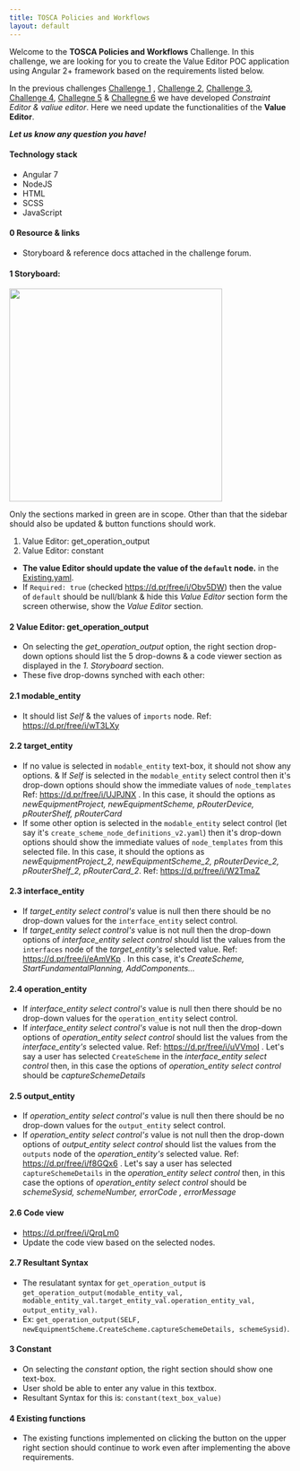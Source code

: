 ```yaml
---
title: TOSCA Policies and Workflows
layout: default
---
```


Welcome to the **TOSCA Policies and Workflows** Challenge. In this challenge, we are looking for you to create the Value Editor POC application using Angular 2+ framework based on the requirements listed below.

In the previous challenges [Challenge 1](https://www.topcoder.com/challenges/30094218/?type=develop) , [Challenge 2](https://www.topcoder.com/challenges/30095098/?type=develop), [Challenge 3](https://www.topcoder.com/challenges/30095348/?type=develop), [Challenge 4](https://apps.topcoder.com/forums/?module=Category&categoryID=72027), [Challegne 5](https://www.topcoder.com/challenges/30095768/?type=develop) & [Challegne 6](https://www.topcoder.com/challenges/30095984/?type=develop) we have developed *Constraint Editor & valiue editor*. Here we need update the functionalities of the **Value Editor**.

_**Let us know any question you have!**_

#### Technology stack
* Angular 7
* NodeJS
* HTML
* SCSS
* JavaScript
 
#### 0 Resource & links  
* Storyboard & reference docs attached in the challenge forum.

#### 1 Storyboard:  
<img src="https://cdn-std.dprcdn.net/files/acc_652531/hgbVQq" height="380" alt="" /> 

Only the sections marked in green are in scope. Other than that the sidebar should also be updated & button functions should work.
1. Value Editor: get_operation_output
1. Value Editor: constant

* **The value Editor should update the value of the `default` node.** in the  [Existing.yaml](https://gitlab.com/tosca-open/poc-blueprint/blob/dev/src/assets/yaml/Existing.yaml#L25).
* If  `Required: true` (checked https://d.pr/free/i/Obv5DW) then the value of `default` should be null/blank & hide this *Value Editor* section form the screen otherwise, show the *Value Editor* section.
  
#### 2 Value Editor: get_operation_output
* On selecting the *get_operation_output* option, the right section drop-down options should list the 5 drop-downs & a code viewer section as displayed in the *1. Storyboard* section.
* These five drop-downs synched with each other:
#### 2.1 modable_entity
* It should list *Self* & the values of `imports` node. Ref: https://d.pr/free/i/wT3LXy

#### 2.2 target_entity 
* If no value is selected in `modable_entity` text-box, it should not show any options.
& If *Self* is selected in the `modable_entity` select control then it's drop-down options should show the immediate values of `node_templates` Ref: https://d.pr/free/i/UJPJNX . In this case, it should the options as  *newEquipmentProject, newEquipmentScheme, pRouterDevice, pRouterShelf, pRouterCard*
* If some other option is selected in the `modable_entity` select control (let say it's `create_scheme_node_definitions_v2.yaml`) then it's drop-down options should show the immediate values of `node_templates` from this selected file. In this case, it should the options as  *newEquipmentProject_2, newEquipmentScheme_2, pRouterDevice_2, pRouterShelf_2, pRouterCard_2*. Ref: https://d.pr/free/i/W2TmaZ

#### 2.3 interface_entity 
* If *target_entity select control's* value is null then there should be no drop-down values for the `interface_entity` select control.
* If *target_entity select control's* value is not null then the drop-down options of *interface_entity select control* should list the values from the `interfaces` node of the *target_entity's* selected value. Ref: https://d.pr/free/i/eAmVKp . In this case, it's *CreateScheme, StartFundamentalPlanning, AddComponents...*

#### 2.4 operation_entity 
* If *interface_entity select control's* value is null then there should be no drop-down values for the `operation_entity` select control.
* If *interface_entity select control's* value is not null then the drop-down options of *operation_entity select control* should list the values from the *interface_entity's* selected value. 
Ref: https://d.pr/free/i/uVVmoI . Let's say a user has selected `CreateScheme` in the *interface_entity select control* then, in this case the options of *operation_entity select control* should be *captureSchemeDetails*

#### 2.5 output_entity
* If *operation_entity select control's* value is null then there should be no drop-down values for the `output_entity` select control.
* If *operation_entity select control's* value is not null then the drop-down options of *output_entity select control* should list the values from the `outputs` node of the *operation_entity's* selected value. 
Ref: https://d.pr/free/i/f8GQx6 . Let's say a user has selected `captureSchemeDetails` in the *operation_entity select control* then, in this case the options of *operation_entity select control* should be *schemeSysid, schemeNumber, errorCode , errorMessage*

#### 2.6 Code view

* https://d.pr/free/i/QrqLm0
* Update the code view based on the selected nodes.

#### 2.7 Resultant Syntax
* The resulatant syntax for `get_operation_output` is `get_operation_output(modable_entity_val, modable_entity_val.target_entity_val.operation_entity_val, output_entity_val)`.
* Ex: `get_operation_output(SELF, newEquipmentScheme.CreateScheme.captureSchemeDetails, schemeSysid)`.

#### 3 Constant
* On selecting the *constant* option, the right section should show one text-box.
* User shold be able to enter any value in this textbox.
* Resultant Syntax for this is: `constant(text_box_value)`

#### 4 Existing functions 
* The existing functions implemented on clicking the button on the upper right section should continue to work even after implementing the above requirements.
